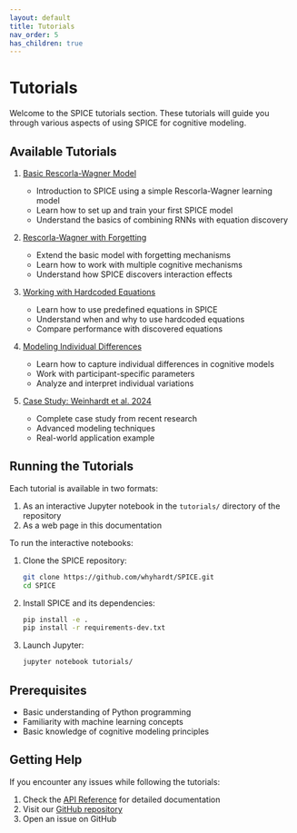 ```yaml
---
layout: default
title: Tutorials
nav_order: 5
has_children: true
---
```


# Tutorials

Welcome to the SPICE tutorials section. These tutorials will guide you through various aspects of using SPICE for cognitive modeling.

## Available Tutorials

1. [Basic Rescorla-Wagner Model](tutorials/rescorla_wagner.html)
   - Introduction to SPICE using a simple Rescorla-Wagner learning model
   - Learn how to set up and train your first SPICE model
   - Understand the basics of combining RNNs with equation discovery

2. [Rescorla-Wagner with Forgetting](tutorials/rescorla_wagner_forgetting.html)
   - Extend the basic model with forgetting mechanisms
   - Learn how to work with multiple cognitive mechanisms
   - Understand how SPICE discovers interaction effects

3. [Working with Hardcoded Equations](tutorials/hardcoded_equations.html)
   - Learn how to use predefined equations in SPICE
   - Understand when and why to use hardcoded equations
   - Compare performance with discovered equations

4. [Modeling Individual Differences](tutorials/individual_differences.html)
   - Learn how to capture individual differences in cognitive models
   - Work with participant-specific parameters
   - Analyze and interpret individual variations

5. [Case Study: Weinhardt et al. 2024](tutorials/weinhardt_2024.html)
   - Complete case study from recent research
   - Advanced modeling techniques
   - Real-world application example

## Running the Tutorials

Each tutorial is available in two formats:
1. As an interactive Jupyter notebook in the `tutorials/` directory of the repository
2. As a web page in this documentation

To run the interactive notebooks:

1. Clone the SPICE repository:
   ```bash
   git clone https://github.com/whyhardt/SPICE.git
   cd SPICE
   ```

2. Install SPICE and its dependencies:
   ```bash
   pip install -e .
   pip install -r requirements-dev.txt
   ```

3. Launch Jupyter:
   ```bash
   jupyter notebook tutorials/
   ```

## Prerequisites

- Basic understanding of Python programming
- Familiarity with machine learning concepts
- Basic knowledge of cognitive modeling principles

## Getting Help

If you encounter any issues while following the tutorials:
1. Check the [API Reference](../api.html) for detailed documentation
2. Visit our [GitHub repository](https://github.com/whyhardt/SPICE)
3. Open an issue on GitHub 